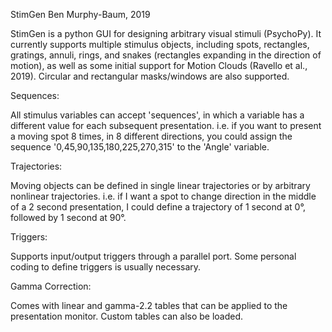 StimGen
Ben Murphy-Baum, 2019

StimGen is a python GUI for designing arbitrary visual stimuli (PsychoPy). It currently supports multiple stimulus objects, including spots, rectangles, gratings, annuli, rings, and snakes (rectangles expanding in the direction of motion), as well as some initial support for Motion Clouds (Ravello et al., 2019). Circular and rectangular masks/windows are also supported. 

Sequences:

All stimulus variables can accept 'sequences', in which a variable has a different value for each subsequent presentation. i.e. if you want to present a moving spot 8 times, in 8 different directions, you could assign the sequence '0,45,90,135,180,225,270,315' to the 'Angle' variable. 

Trajectories:

Moving objects can be defined in single linear trajectories or by arbitrary nonlinear trajectories. i.e. if I want a spot to change direction in the middle of a 2 second presentation, I could define a trajectory of 1 second at 0°, followed by 1 second at 90°. 

Triggers:

Supports input/output triggers through a parallel port. Some personal coding to define triggers is usually necessary.

Gamma Correction:

Comes with linear and gamma-2.2 tables that can be applied to the presentation monitor. Custom tables can also be loaded. 
